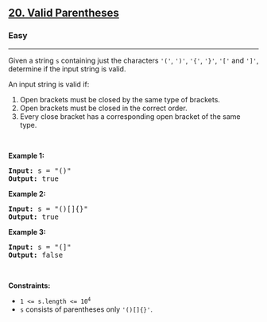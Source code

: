 <h2><a href="https://leetcode.com/problems/valid-parentheses/">20. Valid Parentheses</a></h2><h3>Easy</h3><hr><div data-read-aloud-multi-block="true"><p>Given a string <code>s</code> containing just the characters <code>'('</code>, <code>')'</code>, <code>'{'</code>, <code>'}'</code>, <code>'['</code> and <code>']'</code>, determine if the input string is valid.</p>

<p>An input string is valid if:</p>

<ol>
	<li>Open brackets must be closed by the same type of brackets.</li>
	<li>Open brackets must be closed in the correct order.</li>
	<li>Every close bracket has a corresponding open bracket of the same type.</li>
</ol>

<p>&nbsp;</p>
<p><strong>Example 1:</strong></p>

<pre><strong>Input:</strong> s = "()"
<strong>Output:</strong> true
</pre>

<p><strong>Example 2:</strong></p>

<pre><strong>Input:</strong> s = "()[]{}"
<strong>Output:</strong> true
</pre>

<p><strong>Example 3:</strong></p>

<pre><strong>Input:</strong> s = "(]"
<strong>Output:</strong> false
</pre>

<p>&nbsp;</p>
<p><strong>Constraints:</strong></p>

<ul>
	<li><code>1 &lt;= s.length &lt;= 10<sup style="">4</sup></code></li>
	<li><code>s</code> consists of parentheses only <code>'()[]{}'</code>.</li>
</ul>
</div>